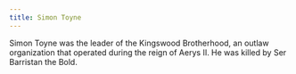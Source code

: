 ```yaml
---
title: Simon Toyne
---
```


Simon Toyne was the leader of the Kingswood Brotherhood, an outlaw organization that operated during the reign of Aerys II. He was killed by Ser Barristan the Bold.


